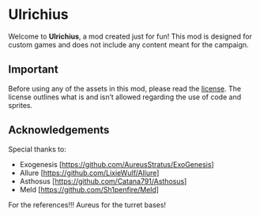 # Ulrichius

Welcome to **Ulrichius**, a mod created just for fun! This mod is designed for custom games and does not include any content meant for the campaign.

## Important
Before using any of the assets in this mod, please read the [license](LICENSE). The license outlines what is and isn’t allowed regarding the use of code and sprites.

## Acknowledgements
Special thanks to:
- Exogenesis [https://github.com/AureusStratus/ExoGenesis]
- Allure [https://github.com/LixieWulf/Allure]
- Asthosus [https://github.com/Catana791/Asthosus]
- Meld [https://github.com/Sh1penfire/Meld]

For the references!!!
Aureus for the turret bases!
